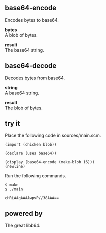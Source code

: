 base64-encode
-------------
Encodes bytes to base64.

__bytes__  
A blob of bytes.

__result__  
The base64 string.

base64-decode
-------------
Decodes bytes from base64.

__string__  
A base64 string.

__result__  
The blob of bytes.

try it
------
Place the following code in sources/main.scm.

    (import (chicken blob))

    (declare (uses base64))

    (display (base64-encode (make-blob 16)))
    (newline)

Run the following commands.

    $ make
    $ ./main

    cHRLAAgAAAAwpvP//38AAA==

powered by
----------
The great libb64.
